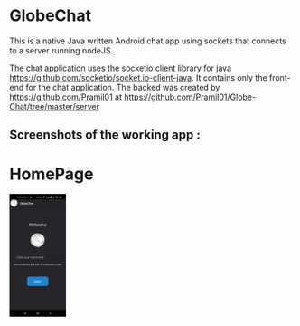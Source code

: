 # GlobeChat
This is a native Java written Android chat app using sockets that connects to a server running nodeJS.

The chat application uses the socketio client library for java https://github.com/socketio/socket.io-client-java. 
It contains only the front-end for the chat application. The backed was created by https://github.com/Pramil01 at https://github.com/Pramil01/Globe-Chat/tree/master/server

## Screenshots of the working app : 
# HomePage
<img src = "https://github.com/prathamgandhi/GlobeChat/blob/master/screenshots/1.jpg" width="100" height="216.7">
